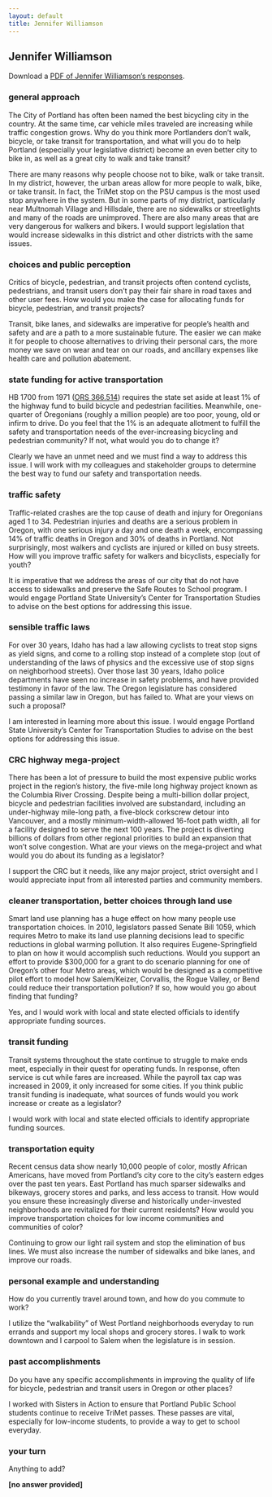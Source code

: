 ```yaml
---
layout: default
title: Jennifer Williamson
---
```


<h2 id='jennifer_williamson'>Jennifer Williamson</h2>

<p>Download a <a href='/candidates/oregon-state-legislature-house-district-36/williamson.pdf' title='A PDF of Jennifer Williamson&apos;s responses to the bike walk vote questionnaire'>PDF of Jennifer Williamson&#8217;s responses</a>.</p>

<h3 id='general_approach'>general approach</h3>
<div class='question'>
  <p>The City of Portland has often been named the best bicycling city in the country. At the same time, car vehicle miles traveled are increasing while traffic congestion grows. Why do you think more Portlanders don’t walk, bicycle, or take transit for transportation, and what will you do to help Portland (especially your legislative district) become an even better city to bike in, as well as a great city to walk and take transit?</p>
</div>
<div class='answer'>
  <p>There are many reasons why people choose not to bike, walk or take transit. In my district, however, the urban areas allow for more people to walk, bike, or take transit. In fact, the TriMet stop on the PSU campus is the most used stop anywhere in the system. But in some parts of my district, particularly near Multnomah Village and Hillsdale, there are no sidewalks or streetlights and many of the roads are unimproved. There are also many areas that are very dangerous for walkers and bikers. I would support legislation that would increase sidewalks in this district and other districts with the same issues.</p>
</div>
<h3>choices and public perception</h3>
<div class='question'>
  <p>Critics of bicycle, pedestrian, and transit projects often contend cyclists, pedestrians, and transit users don’t pay their fair share in road taxes and other user fees. How would you make the case for allocating funds for bicycle, pedestrian, and transit projects?</p>
</div>
<div class='answer'>
  <p>Transit, bike lanes, and sidewalks are imperative for people’s health and safety and are a path to a more sustainable future. The easier we can make it for people to choose alternatives to driving their personal cars, the more money we save on wear and tear on our roads, and ancillary expenses like health care and pollution abatement.</p>
</div>
<h3>state funding for active transportation</h3>
<div class='question'>
  <p>HB 1700 from 1971 (<a href='http://www.oregonlaws.org/ors/366.514'>ORS 366.514</a>) requires the state set aside at least 1% of the highway fund to build bicycle and pedestrian facilities. Meanwhile, one-quarter of Oregonians (roughly a million people) are too poor, young, old or infirm to drive. Do you feel that the 1% is an adequate allotment to fulfill the safety and transportation needs of the ever-increasing bicycling and pedestrian community? If not, what would you do to change it?</p>
</div>
<div class='answer'>
  <p>Clearly we have an unmet need and we must find a way to address this issue. I will work with my colleagues and stakeholder groups to determine the best way to fund our safety and transportation needs.</p>
</div>
<h3>traffic safety</h3>
<div class='question'>
  <p>Traffic-related crashes are the top cause of death and injury for Oregonians aged 1 to 34. Pedestrian injuries and deaths are a serious problem in Oregon, with one serious injury a day and one death a week, encompassing 14% of traffic deaths in Oregon and 30% of deaths in Portland. Not surprisingly, most walkers and cyclists are injured or killed on busy streets. How will you improve traffic safety for walkers and bicyclists, especially for youth?</p>
</div>
<div class='answer'>
  <p>It is imperative that we address the areas of our city that do not have access to sidewalks and preserve the Safe Routes to School program. I would engage Portland State University’s Center for Transportation Studies to advise on the best options for addressing this issue.</p>
</div>
<h3>sensible traffic laws</h3>
<div class='question'>
  <p>For over 30 years, Idaho has had a law allowing cyclists to treat stop signs as yield signs, and come to a rolling stop instead of a complete stop (out of understanding of the laws of physics and the excessive use of stop signs on neighborhood streets). Over those last 30 years, Idaho police departments have seen no increase in safety problems, and have provided testimony in favor of the law. The Oregon legislature has considered passing a similar law in Oregon, but has failed to. What are your views on such a proposal?</p>
</div>
<div class='answer'>
  <p>I am interested in learning more about this issue. I would engage Portland State University’s Center for Transportation Studies to advise on the best options for addressing this issue.</p>
</div>
<h3>CRC highway mega-project</h3>
<div class='question'>
  <p>There has been a lot of pressure to build the most expensive public works project in the region’s history, the five-mile long highway project known as the Columbia River Crossing. Despite being a multi-billion dollar project, bicycle and pedestrian facilities involved are substandard, including an under-highway mile-long path, a five-block corkscrew detour into Vancouver, and a mostly minimum-width-allowed 16-foot path width, all for a facility designed to serve the next 100 years. The project is diverting billions of dollars from other regional priorities to build an expansion that won’t solve congestion. What are your views on the mega-project and what would you do about its funding as a legislator?</p>
</div>
<div class='answer'>
  <p>I support the CRC but it needs, like any major project, strict oversight and I would appreciate input from all interested parties and community members.</p>
</div>
<h3>cleaner transportation, better choices through land use</h3>
<div class='question'>
  <p>Smart land use planning has a huge effect on how many people use transportation choices. In 2010, legislators passed Senate Bill 1059, which requires Metro to make its land use planning decisions lead to specific reductions in global warming pollution. It also requires Eugene-Springfield to plan on how it would accomplish such reductions. Would you support an effort to provide $300,000 for a grant to do scenario planning for one of Oregon’s other four Metro areas, which would be designed as a competitive pilot effort to model how Salem/Keizer, Corvallis, the Rogue Valley, or Bend could reduce their transportation pollution? If so, how would you go about finding that funding?</p>
</div>
<div class='answer'>
  <p>Yes, and I would work with local and state elected officials to identify appropriate funding sources.</p>
</div>
<h3>transit funding</h3>
<div class='question'>
  <p>Transit systems throughout the state continue to struggle to make ends meet, especially in their quest for operating funds. In response, often service is cut while fares are increased. While the payroll tax cap was increased in 2009, it only increased for some cities. If you think public transit funding is inadequate, what sources of funds would you work increase or create as a legislator?</p>
</div>
<div class='answer'>
  <p>I would work with local and state elected officials to identify appropriate funding sources.</p>
</div>
<h3>transportation equity</h3>
<div class='question'>
  <p>Recent census data show nearly 10,000 people of color, mostly African Americans, have moved from Portland’s city core to the city’s eastern edges over the past ten years. East Portland has much sparser sidewalks and bikeways, grocery stores and parks, and less access to transit. How would you ensure these increasingly diverse and historically under-invested neighborhoods are revitalized for their current residents? How would you improve transportation choices for low income communities and communities of color?</p>
</div>
<div class='answer'>
  <p>Continuing to grow our light rail system and stop the elimination of bus lines. We must also increase the number of sidewalks and bike lanes, and improve our roads.</p>
</div>
<h3>personal example and understanding</h3>
<div class='question'>
  <p>How do you currently travel around town, and how do you commute to work?</p>
</div>
<div class='answer'>
  <p>I utilize the “walkability” of West Portland neighborhoods everyday to run errands and support my local shops and grocery stores. I walk to work downtown and I carpool to Salem when the legislature is in session.</p>
</div>
<h3>past accomplishments</h3>
<div class='question'>
  <p>Do you have any specific accomplishments in improving the quality of life for bicycle, pedestrian and transit users in Oregon or other places?</p>
</div>
<div class='answer'>
  <p>I worked with Sisters in Action to ensure that Portland Public School students continue to receive TriMet passes. These passes are vital, especially for low-income students, to provide a way to get to school everyday.</p>
</div>
<h3>your turn</h3>
<div class='question'>
  <p>Anything to add?</p>
</div>
<div class='answer'>
  <p><strong>[no answer provided]</strong></p>
</div>
